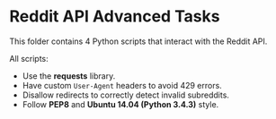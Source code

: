 # Reddit API Advanced Tasks

This folder contains 4 Python scripts that interact with the Reddit API.

All scripts:
- Use the **requests** library.
- Have custom `User-Agent` headers to avoid 429 errors.
- Disallow redirects to correctly detect invalid subreddits.
- Follow **PEP8** and **Ubuntu 14.04 (Python 3.4.3)** style.

